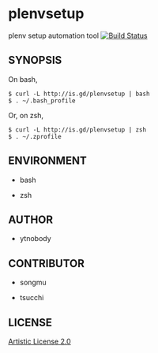# plenvsetup

plenv setup automation tool [![Build Status](https://travis-ci.org/ytnobody/plenvsetup.svg?branch=master)](https://travis-ci.org/ytnobody/plenvsetup)

## SYNOPSIS

On bash,

    $ curl -L http://is.gd/plenvsetup | bash
    $ . ~/.bash_profile

Or, on zsh,

    $ curl -L http://is.gd/plenvsetup | zsh
    $ . ~/.zprofile

## ENVIRONMENT

- bash

- zsh

## AUTHOR

- ytnobody

## CONTRIBUTOR

- songmu

- tsucchi

## LICENSE

[Artistic License 2.0](http://opensource.org/licenses/Artistic-2.0)
